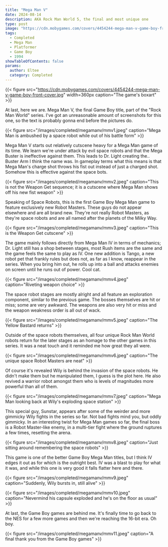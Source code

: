 ```yaml
---
title: "Mega Man V"
date: 2024-08-14
description: AKA Rock Man World 5, the final and most unique one
type: post
image: "https://cdn.mobygames.com/covers/4454244-mega-man-v-game-boy-front-cover.jpg"
tags:
  - Completed
  - Mega Man
  - Platformer
  - Game Boy
  - 1994
showTableOfContents: false
params:
  author: Eltee
  category: Completed
---
```


{{< figure src="https://cdn.mobygames.com/covers/4454244-mega-man-v-game-boy-front-cover.jpg" width=360px caption="The game's boxart" >}}

At last, here we are. Mega Man V, the final Game Boy title, part of the "Rock Man World" series. I've got an unreasonable amount of screenshots for this one, so the text is probably gonna end before the pictures do.

{{< figure src="/images/completed/megamanv/mmv1.jpeg" caption="Mega Man is ambushed by a space robot while out of his battle form" >}}

Mega Man V starts out relatively cutscene heavy for a Mega Man game of its time. We learn we're under attack by evil space robots and that the Mega Buster is ineffective against them. This leads to Dr. Light creating the.. Buster Arm I think the name was. In gameplay terms what this means is that Mega Man's charge shot throws his fist out instead of just a charged shot. Somehow this is effective against the space bots.

{{< figure src="/images/completed/megamanv/mmv2.jpeg" caption="This is not the Weapon Get sequence; it is a cutscene where Mega Man shows off his new fist weapon" >}}

Speaking of Space Robots, this is the first Game Boy Mega Man game to feature exclusively new Robot Masters. These guys do not appear elsewhere and are all brand new. They're not really Robot Masters, as they're space robots and are all named after the planets of the Milky Way.

{{< figure src="/images/completed/megamanv/mmv3.jpeg" caption="This is the Weapon Get cutscene" >}}

The game mainly follows directly from Mega Man IV in terms of mechanics; Dr. Light still has a shop between stages, most Rush items are the same and the game feels the same to play as IV. One new addition is Tango, a new robot pet that frankly rules but does not, as far as I know, reappear in the series. When you bring him out, he rolls up into a ball and attacks enemies on screen until he runs out of power. Cool cat.

{{< figure src="/images/completed/megamanv/mmv4.jpeg" caption="Riveting weapon choice" >}}

The space robot stages are mostly alright and all feature an exploration component, similar to the previous game. The bosses themselves are hit or miss; some are very awkward. The weapons are also very hit or miss and the weapon weakness order is all out of wack.

{{< figure src="/images/completed/megamanv/mmv5.jpeg" caption="The Yellow Bastard returns" >}}

Outside of the space robots themselves, all four unique Rock Man World robots return for the later stages as an homage to the other games in this series. It was a neat touch and it reminded me how great they all were.

{{< figure src="/images/completed/megamanv/mmv6.jpeg" caption="The unique space Robot Masters are neat" >}}

Of course it's revealed Wily is behind the invasion of the space robots. He didn't make them but he manipulated them, I guess is the plot here. He also revived a warrior robot amongst them who is levels of magnitudes more powerful than all of them.

{{< figure src="/images/completed/megamanv/mmv7.jpeg" caption="Mega Man looking back at Wily's exploding space station" >}}

This special guy, Sunstar, appears after some of the weirder and more gimmicky Wily fights in the series so far. Not bad fights mind you, but oddly gimmicky. In an interesting twist for Mega Man games so far, the final boss is a Robot Master-like enemy, in a multi-tier fight where the ground ruptures a few times, resetting the arena.

{{< figure src="/images/completed/megamanv/mmv8.jpeg" caption="Just sitting around remembering the space robots" >}}

This game is one of the better Game Boy Mega Man titles, but I think IV edges it out as for which is the outright best. IV was a blast to play for what it was, and while this one is very good it falls flatter here and there.

{{< figure src="/images/completed/megamanv/mmv9.jpeg" caption="Suddenly, Wily bursts in, still alive" >}}

{{< figure src="/images/completed/megamanv/mmv10.jpeg" caption="Nevermind his capsule exploded and he's on the floor as usual" >}}

At last, the Game Boy games are behind me. It's finally time to go back to the NES for a few more games and then we're reaching the 16-bit era. Oh boy.

{{< figure src="/images/completed/megamanv/mmv11.jpeg" caption="A final thank you from the Game Boy games" >}}